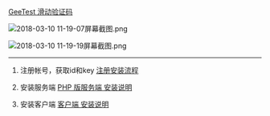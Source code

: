 
[GeeTest 滑动验证码](http://www.geetest.com/) 

![2018-03-10 11-19-07屏幕截图.png](https://upload-images.jianshu.io/upload_images/2666050-1a816a020f47670d.png?imageMogr2/auto-orient/strip%7CimageView2/2/w/1240)

![2018-03-10 11-19-19屏幕截图.png](https://upload-images.jianshu.io/upload_images/2666050-f2e0d59eaff92c19.png?imageMogr2/auto-orient/strip%7CimageView2/2/w/1240)

***

1. 注册帐号，获取id和key
[注册安装流程](http://docs.geetest.com/install/overview/#%E9%9B%86%E6%88%90%E6%B5%81%E7%A8%8B)

2. 安装服务端
[PHP 版服务端 安装说明](http://docs.geetest.com/install/server/php/)

3. 安装客户端
[客户端 安装说明](http://docs.geetest.com/install/client/web-front/)
